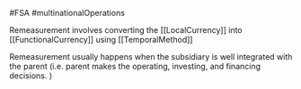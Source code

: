 #FSA #multinationalOperations 

Remeasurement involves converting the [[LocalCurrency]] into [[FunctionalCurrency]] using [[TemporalMethod]] 

Remeasurement usually happens when the subsidiary is well integrated with the parent (i.e. parent makes the operating, investing, and financing decisions. )